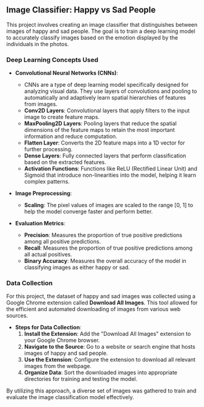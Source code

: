 ## Image Classifier: Happy vs Sad People

This project involves creating an image classifier that distinguishes between images of happy and sad people. The goal is to train a deep learning model to accurately classify images based on the emotion displayed by the individuals in the photos.

### Deep Learning Concepts Used

- **Convolutional Neural Networks (CNNs)**: 
  - CNNs are a type of deep learning model specifically designed for analyzing visual data. They use layers of convolutions and pooling to automatically and adaptively learn spatial hierarchies of features from images.
  - **Conv2D Layers**: Convolutional layers that apply filters to the input image to create feature maps.
  - **MaxPooling2D Layers**: Pooling layers that reduce the spatial dimensions of the feature maps to retain the most important information and reduce computation.
  - **Flatten Layer**: Converts the 2D feature maps into a 1D vector for further processing.
  - **Dense Layers**: Fully connected layers that perform classification based on the extracted features.
  - **Activation Functions**: Functions like ReLU (Rectified Linear Unit) and Sigmoid that introduce non-linearities into the model, helping it learn complex patterns.
  
- **Image Preprocessing**:
  - **Scaling**: The pixel values of images are scaled to the range [0, 1] to help the model converge faster and perform better.

- **Evaluation Metrics**:
  - **Precision**: Measures the proportion of true positive predictions among all positive predictions.
  - **Recall**: Measures the proportion of true positive predictions among all actual positives.
  - **Binary Accuracy**: Measures the overall accuracy of the model in classifying images as either happy or sad.

### Data Collection

For this project, the dataset of happy and sad images was collected using a Google Chrome extension called **Download All Images**. This tool allowed for the efficient and automated downloading of images from various web sources.

- **Steps for Data Collection**:
  1. **Install the Extension**: Add the "Download All Images" extension to your Google Chrome browser.
  2. **Navigate to the Source**: Go to a website or search engine that hosts images of happy and sad people.
  3. **Use the Extension**: Configure the extension to download all relevant images from the webpage.
  4. **Organize Data**: Sort the downloaded images into appropriate directories for training and testing the model.

By utilizing this approach, a diverse set of images was gathered to train and evaluate the image classification model effectively.
